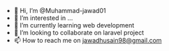 - 👋 Hi, I’m @Muhammad-jawad01
- 👀 I’m interested in ...
- 🌱 I’m currently learning web development 
- 💞️ I’m looking to collaborate on laravel project
- 📫 How to reach me on jawadhusain98@gmail.com

<!---
Muhammad-jawad01/Muhammad-jawad01 is a ✨ special ✨ repository because its `README.md` (this file) appears on your GitHub profile.
You can click the Preview link to take a look at your changes.
--->
